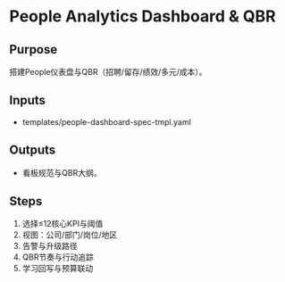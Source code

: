 # People Analytics Dashboard & QBR

## Purpose

搭建People仪表盘与QBR（招聘/留存/绩效/多元/成本）。

## Inputs

- templates/people-dashboard-spec-tmpl.yaml

## Outputs

- 看板规范与QBR大纲。

## Steps

1. 选择≤12核心KPI与阈值
2. 视图：公司/部门/岗位/地区
3. 告警与升级路径
4. QBR节奏与行动追踪
5. 学习回写与预算联动
